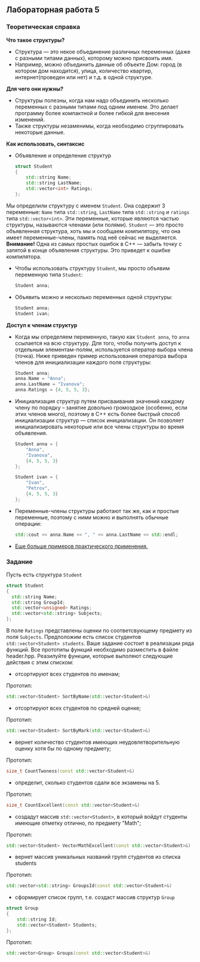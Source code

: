 ## Лабораторная работа 5

### Теоретическая справка
**Что такое структуры?**
* Структура — это некое объединение различных переменных (даже с разными типами данных), которому можно присвоить имя.
* Например, можно объединить данные об  объекте Дом: город (в котором дом находится), улица, количество квартир, интернет(проведен или нет) и т.д. в одной структуре.

**Для чего они нужны?**
* Структуры полезны, когда нам надо объединить несколько переменных с разными типами под одним именем. Это делает программу более компактной и более гибкой для внесения изменений.
* Также структуры незаменимы, когда необходимо сгруппировать некоторые данные.

**Как использовать, синтаксис**
* Объявление и определение структур
    ```cpp
    struct Student
    {
        std::string Name;
        std::string LastName;
        std::vector<int> Ratings;
    };
    ```
Мы определили структуру с именем `Student`. Она содержит 3 переменные: `Name` типа `std::string`, `LastName` типа `std::string` и `ratings` типа `std::vector<int>`. Эти переменные, которые являются частью структуры, называются членами (или полями). `Student` — это просто объявленная структура, хоть мы и сообщаем компилятору, что она имеет переменные-члены, память под неё сейчас не выделяется.
**Внимание!** Одна из самых простых ошибок в C++ — забыть точку с запятой в конце объявления структуры. Это приведет к ошибке компилятора.
* Чтобы использовать структуру `Student`, мы просто объявим переменную типа `Student`:
    ```cpp
    Student anna;
    ```
* Объявить можно и несколько переменных одной структуры:
    ```cpp
    Student anna;
    Student ivan;
    ```
**Доступ к членам структур**

* Когда мы определяем переменную, такую как `Student anna`, то `anna` ссылается на всю структуру. Для того, чтобы получить доступ к отдельным элементам-полям, используется оператор выбора члена (точка). Ниже приведен пример использования оператора выбора членов для инициализации каждого поля структуры:
    ```cpp
    Student anna;
    anna.Name = "Anna";
    anna.LastName = "Ivanova";
    anna.Ratings = {4, 5, 5, 3};
    ```
* Инициализация структур путем присваивания значений каждому члену по порядку – занятие довольно громоздкое (особенно, если этих членов много), поэтому в C++ есть более быстрый способ инициализации структур — список инициализации. Он позволяет инициализировать некоторые или все члены структуры во время объявления.
    ```cpp
    Student anna = {
        "Anna",
        "Ivanova",
        {4, 5, 5, 3}
    };

    Student ivan = {
        "Ivan",
        "Petrov",
        {4, 5, 5, 3}
    };
    ```
* Переменные-члены структуры работают так же, как и простые переменные, поэтому с ними можно и выполнять обычные операции:
    ```cpp
    std::cout << anna.Name << ", " << anna.LastName << std::endl;
    ```
* [Еще больше примеров практического применения.](https://github.com/bmstu-iu8-cpp/cpp-beginner-2017/tree/master/lab5)

### Задание
Пусть есть структура `Student`
```cpp
struct Student
{
  std::string Name;
  std::string GroupId;
  std::vector<unsigned> Ratings;
  std::vector<std::string> Subjects;
};
```
В поле `Ratings` представлены оценки по соответсвующему предмету из поля `Subjects`.
Предположим есть список студентов `std::vector<Student> students`.
Ваше задание состоит в реализации ряда функций. Все прототипы функций необходимо разместить
в файле header.hpp.
Реазилуйте функции, которые выполяют следующие действия с этим списком:
* отсортируют всех студентов по именам;

Прототип:
```cpp
std::vector<Student> SortByName(std::vector<Student>&)
```
* отсортируют всех студентов по средней оценке;

Прототип:
```cpp
std::vector<Student> SortByMark(std::vector<Student>&)
```
* вернет количество студентов имеющих неудовлетворительную оценку хотя бы по одному предмету;

Прототип:
```cpp
size_t CountTwoness(const std::vector<Student>&)
```
* определит, сколько студентов сдали все экзамены на 5.

Прототип:
```cpp
size_t CountExcellent(const std::vector<Student>&)
```
* создадут массив `std::vector<Student>`, в который войдут студенты имеющие отметку отлично, по предмету "Math";

Прототип:
```cpp
std::vector<Student> VectorMathExcellent(const std::vector<Student>&)
```
* вернет массив уникальных названий групп студентов из списка students

Прототип:
```cpp
std::vector<std::string> GroupsId(const std::vector<Student>&)
```
* сформирует список групп, т.е. создаст массив структур `Group`
```cpp
struct Group
{
    std::string Id;
    std::vector<Student> Students;
};
```

Прототип:
```cpp
std::vector<Group> Groups(const std::vector<Student>&)
```
